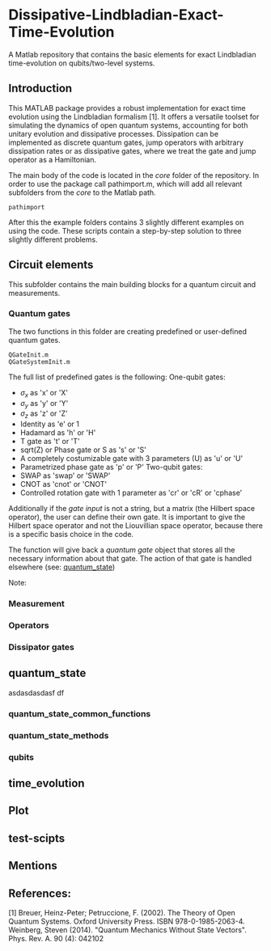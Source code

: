 # Dissipative-Lindbladian-Exact-Time-Evolution

A Matlab repository that contains the basic elements for exact Lindbladian time-evolution on qubits/two-level systems.

## Introduction
This MATLAB package provides a robust implementation for exact time evolution using the Lindbladian formalism [1]. It offers a versatile toolset for simulating the dynamics of open quantum systems, accounting for both unitary evolution and dissipative processes. Dissipation can be implemented as discrete quantum gates, jump operators with arbitrary dissipation rates or as dissipative gates, where we treat the gate and jump operator as a Hamiltonian. 

The main body of the code is located in the _core_ folder of the repository. In order to use the package call pathimport.m, which will add all relevant subfolders from the _core_ to the Matlab path.
```
pathimport
```
After this the example folders contains 3 slightly different examples on using the code. These scripts contain a step-by-step solution to three slightly different problems. 

## Circuit elements
This subfolder contains the main building blocks for a quantum circuit and measurements.
### Quantum gates
The two functions in this folder are creating predefined or user-defined quantum gates.
```
QGateInit.m
QGateSystemInit.m
```
The full list of predefined gates is the following: 
One-qubit gates:
- $\sigma_x$ as 'x' or 'X'
- $\sigma_y$ as 'y' or 'Y'
- $\sigma_z$ as 'z' or 'Z'
- Identity as 'e' or 1
- Hadamard as 'h' or 'H'
- T gate as 't' or 'T'
- sqrt(Z) or Phase gate or S as 's' or 'S'
- A completely costumizable gate with 3 parameters (U) as 'u' or 'U'
- Parametrized phase gate as 'p' or 'P'
Two-qubit gates:
- SWAP as 'swap' or 'SWAP'
- CNOT as 'cnot' or 'CNOT'
- Controlled rotation gate with 1 parameter as 'cr' or 'cR' or 'cphase'

Additionally if the _gate input_ is not a string, but a matrix (the Hilbert space operator), the user can define their own gate. It is important to give the Hilbert space operator and not the Liouvillian space operator, because there is a specific basis choice in the code.

The function will give back a _quantum gate_ object that stores all the necessary information about that gate. The action of that gate is handled elsewhere (see: [quantum_state](https://github.com/thydominik/Dissipative-Lindbladian-Evolution/edit/main/README.md#quantum_state))

Note: 
### Measurement
### Operators
### Dissipator gates
    
## quantum_state
asdasdasdasf df
### quantum_state_common_functions
### quantum_state_methods
### qubits

## time_evolution

## Plot

## test-scipts

## Mentions

## References:
[1] Breuer, Heinz-Peter; Petruccione, F. (2002). The Theory of Open Quantum Systems. Oxford University Press. ISBN 978-0-1985-2063-4.
 Weinberg, Steven (2014). "Quantum Mechanics Without State Vectors". Phys. Rev. A. 90 (4): 042102
